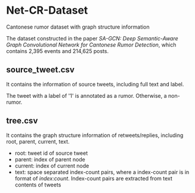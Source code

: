 # Net-CR-Dataset
Cantonese rumor dataset with graph structure information

The dataset constructed in the paper _SA-GCN: Deep Semantic-Aware Graph Convolutional Network for Cantonese Rumor Detection_, which contains 2,395 events and 214,625 posts.

## source_tweet.csv
It contains the information of source tweets, including full text and label.

The tweet with a label of '1' is annotated as a rumor. Otherwise, a non-rumor.

## tree.csv
It contains the graph structure information of retweets/replies, including root, parent, current, text.

- root: tweet id of source tweet
- parent: index of parent node
- current: index of current node
- text: space separated index-count pairs, where a index-count pair is in format of _index:count_. Index-count pairs are extracted from text contents of tweets

